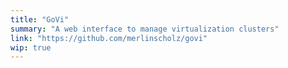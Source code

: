 ```yaml
---
title: "GoVi"
summary: "A web interface to manage virtualization clusters"
link: "https://github.com/merlinscholz/govi"
wip: true
---
```

